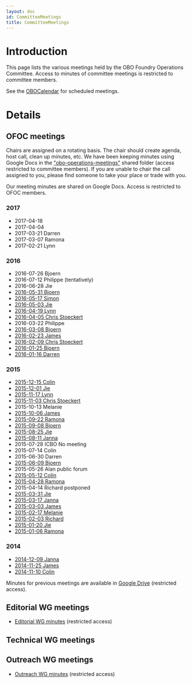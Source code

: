 ```yaml
---
layout: doc
id: CommitteeMeetings
title: CommitteeMeetings
---
```


# Introduction

This page lists the various meetings held by the OBO Foundry Operations Committee. Access to minutes of committee meetings is restricted to committee members.

See the [OBOCalendar](OBOCalendar.md) for scheduled meetings.

# Details

## OFOC meetings

Chairs are assigned on a rotating basis. The chair should create agenda, host call, clean up minutes, etc. We have been keeping minutes using Google Docs in the ["obo-operations-meetings"](https://drive.google.com/?tab=mo&authuser=0#folders/0B968UM0a5noaUmxPWEJESi1oRzg) shared folder (access restricted to committee members). If you are unable to chair the call assigned to you, please find someone to take your place or trade with you.

Our meeting minutes are shared on Google Docs. Access is restricted to OFOC members.

### 2017
- 2017-04-18
- 2017-04-04
- 2017-03-21 Darren 
- 2017-03-07 Ramona
- 2017-02-21 Lynn

### 2016
- 2016-07-26 Bjoern
- 2016-07-12 Philippe (tentatively)
- 2016-06-28 Jie
- [2016-05-31 Bjoern](https://docs.google.com/document/d/143CHoY6iUI5oLRanOS9H9P5pYD30w5XHC7JA-YaN8OI/edit)
- [2016-05-17 Simon](https://docs.google.com/document/d/19fwUILqGtrsWq4FnwR03oExIq8m28SCSXE02tpvUi5Q/edit)
- [2016-05-03 Jie](https://docs.google.com/document/d/1Xu6VejRMuEEfXW8f6vo8r5Nbvllq7M3_6XrSe2lA034/edit)
- [2016-04-19 Lynn](https://docs.google.com/document/d/1SvAJFY44HbqvMLNwiK77bo8jc0xU5HPJyLuXHKRpZFg/edit)
- [2016-04-05 Chris Stoeckert](https://docs.google.com/document/d/1vQxLiHaGjaa_DoOlpsBcT9HNqqJTBpYyRmyFJ0j27pw/edit)
- 2016-03-22 Philippe
- [2016-03-08 Bjoern](https://drive.google.com/open?id=12uUQIix3KXsP4yKnBq_jACIQlWJL-f-7K6qK95HCzoY)
- [2016-02-23 James](https://drive.google.com/open?id=1YkyC1TJRqkz4t33uJAg9U16gO3DlpYX8WNU1nCsNUAI)
- [2016-02-09 Chris Stoeckert](https://drive.google.com/open?id=1JHjCpOaqPKMZFFIU38_HLuz0znBa8meCm4bvyuLP0Fo)
- [2016-01-25 Bjoern](https://drive.google.com/open?id=1N_LfVJhwf1NCHd78cSG_4IYAGG3qeWjNIoSG3uV7FdI)
- [2016-01-16 Darren](https://docs.google.com/document/d/1d3c9NOv-zKKHhOpTdafamxHIkljy_Z8vcKzG-jt_zSc/edit)

### 2015

- [2015-12-15 Colin](https://drive.google.com/open?id=1hNCCFVApB8X4g1NOLsu9X4fFCJNZK3w4cENVKRgSdsU)
- [2015-12-01 Jie](https://drive.google.com/open?id=1m3dK4hVeyu4udnY2bVwXSiZzsn393dTUG7fmAHz0rfQ)
- [2015-11-17 Lynn](https://drive.google.com/open?id=1WpBRSGeePGCYaWeSmOwY6LlA2QZwCNTJP5bo3ro1G_E)
- [2015-11-03 Chris Stoeckert](https://drive.google.com/open?id=11gU9rchrGhxcJKNCuHZzBFqXy7eWDLk8d4CpV3b8ZMs)
- 2015-10-13 Melanie
- [2015-10-06 James](https://drive.google.com/open?id=11gU9rchrGhxcJKNCuHZzBFqXy7eWDLk8d4CpV3b8ZMs)
- [2015-09-22 Ramona](https://drive.google.com/open?id=1BvMhCfJdyVu8FNWyHuDY4wJimin3lz6sJoEkl_6u-EU)
- [2015-09-08 Bjoern](https://drive.google.com/open?id=1u74SqPY8M359HvPt2vcqF-m1SpWAmiAVv1ob8JAXwLE)
- [2015-08-25 Jie](https://drive.google.com/open?id=1tfrp9cWI8bz3xlX6Jbk-jetIUNGhnRcceHCDD2eWE5c)
- [2015-08-11 Janna](https://drive.google.com/open?id=1upY8f9o_ZPFyplBd6GcDRY1rUeNlAusa46ph_OBrxqc)
- 2015-07-28 ICBO No meeting
- 2015-07-14 Colin
- 2015-06-30 Darren
- [2015-06-09 Bjoern](https://docs.google.com/document/d/1lvwK13NByivHhYc2ULhgVo50Z5dK_m_L63QE1pHq0KQ/edit)
- 2015-05-26 Alan public forum
- [2015-05-12 Colin](https://docs.google.com/document/d/1xxR18SZRbDydl4xWZuYmLlbYsF2xpeqg5atuAuNNaKg/edit)
- [2015-04-28 Ramona](https://docs.google.com/document/d/1GV6GI8LCvIfOoATbyFMUDUNJxpRhTKsRbLju1XM5CEU/edit)
- 2015-04-14 Richard postponed
- [2015-03-31 Jie](https://docs.google.com/document/d/1foDF1z5ovHAnEPlVxRutCVrspzdvxd-q_s2kQL8OV4w/edit#)
- [2015-03-17 Janna](https://docs.google.com/document/d/1DsQio-qVpUmt6ojMEW-eaeDTmx_D8R_KIvENoB-kDcY/edit)
- [2015-03-03 James](https://docs.google.com/document/d/1TxkT4_TGOKZaih0chbU84WHKV_OYlXPMpaCL5-rcxcE/edit)
- [2015-02-17 Melanie](https://docs.google.com/document/d/1HX0L9uc3jxVjc3vyvE-wEnMGmFAEu1IGqAxQ4nwNU38/edit#)
- [2015-02-03 Richard](https://docs.google.com/document/d/1lQaM5HyPJHtwl5JRNvdk3BQbNAaThl_38t2N99XXA78/edit)
- [2015-01-20 Jie](https://docs.google.com/document/d/10ib0qhiZ3dcIrpA3PXOIKbWaAugQepQF47TmitPPXOE/edit#)
- [2015-01-06 Ramona](https://docs.google.com/document/d/1nnoyLd28-TV1dSpdpZptcnvxp6z6_XMeyi5_ZejuGGY/edit#)

### 2014

- [2014-12-09 Janna](https://docs.google.com/document/d/1lqesCBBjJS4BYAfuNa71YiZnqHkul0g4GiXjAyoU3_E/edit)
- [2014-11-25 James](https://docs.google.com/document/d/1RMc0KJjfM__p_bqvKiR49vqjB43RxeXv4T5o2vCdeSo/edit?usp=sharing)
- [2014-11-10 Colin](https://docs.google.com/document/d/1z2qCzcYPrbRTf1K4NScTexXOR2BF8R1C-9-XQ3UQFzk/)

Minutes for previous meetings are available in [Google Drive](https://drive.google.com/drive/folders/0B968UM0a5noaUmxPWEJESi1oRzg) (restricted access).

## Editorial WG meetings

- [Editorial WG minutes](https://drive.google.com/?tab=co&authuser=0#folders/0BxrY0qRdO4buOGlPOVZCenhZUDQ) (restricted access)

## Technical WG meetings

## Outreach WG meetings

- [Outreach WG minutes](https://drive.google.com/?tab=co&authuser=0#folders/0BxrY0qRdO4buQU1xTEg4NGtveGM) (restricted access)
